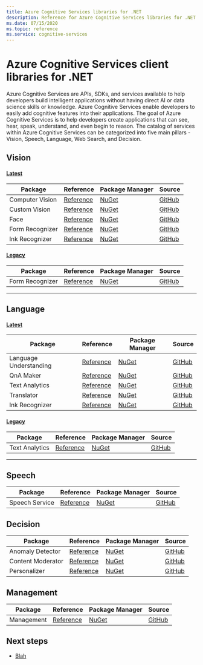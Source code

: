 ```yaml
---
title: Azure Cognitive Services libraries for .NET
description: Reference for Azure Cognitive Services libraries for .NET
ms.date: 07/15/2020
ms.topic: reference
ms.service: cognitive-services
---
```


# Azure Cognitive Services client libraries for .NET

Azure Cognitive Services are APIs, SDKs, and services available to help developers build intelligent applications without having direct AI or data science skills or knowledge. Azure Cognitive Services enable developers to easily add cognitive features into their applications. The goal of Azure Cognitive Services is to help developers create applications that can see, hear, speak, understand, and even begin to reason. The catalog of services within Azure Cognitive Services can be categorized into five main pillars - Vision, Speech, Language, Web Search, and Decision.

## Vision

#### [Latest](#tab/latest)

|Package  |Reference  |Package Manager  |Source  |
|---------|---------|---------|---------|
|Computer Vision | [Reference](https://docs.microsoft.com/en-us/dotnet/api/overview/azure/cognitiveservices/client/computervision?view=azure-dotnet) | [NuGet]()        | [GitHub]() |
|Custom Vision   | [Reference](https://docs.microsoft.com/en-us/dotnet/api/overview/azure/cognitiveservices/client/customvision?view=azure-dotnet) | [NuGet]()        | [GitHub]()        |
|Face            | [Reference]() | [NuGet]()        | [GitHub]()        |
|Form Recognizer | [Reference]() | [NuGet]()        | [GitHub]()       |
|Ink Recognizer  | [Reference]() | [NuGet]()        | [GitHub]()        |

#### [Legacy](#tab/legacy)

|Package  |Reference  |Package Manager  |Source  |
|---------|---------|---------|---------|
|Form Recognizer | [Reference]() | [NuGet]()        | [GitHub]()       |

---

## Language

#### [Latest](#tab/latest)

|Package  |Reference  |Package Manager  |Source  |
|---------|---------|---------|---------|
|Language Understanding | [Reference]() | [NuGet]()  | [GitHub]()        |
|QnA Maker              | [Reference]() | [NuGet]()  | [GitHub]()        |
|Text Analytics         | [Reference]() | [NuGet]()  | [GitHub]()        |
|Translator             | [Reference]() | [NuGet]()  | [GitHub]()        |
|Ink Recognizer         | [Reference]() | [NuGet]()  | [GitHub]()        |

#### [Legacy](#tab/legacy)

|Package  |Reference  |Package Manager  |Source  |
|---------|---------|---------|---------|
|Text Analytics | [Reference]() | [NuGet]()        | [GitHub]()       |

---

## Speech

|Package  |Reference  |Package Manager  |Source  |
|---------|---------|---------|---------|
|Speech Service   | [Reference]() | [NuGet]()        | [GitHub]()        |

## Decision

|Package  |Reference  |Package Manager  |Source  |
|---------|---------|---------|---------|
|Anomaly Detector  | [Reference]()        | [NuGet]()        | [GitHub]()        |
|Content Moderator | [Reference]()        | [NuGet]()        | [GitHub]()        |
|Personalizer      | [Reference]()        | [NuGet]()        | [GitHub]()        |

## Management

|Package  |Reference  |Package Manager  |Source  |
|---------|---------|---------|---------|
|Management   | [Reference]()        |  [NuGet]()        | [GitHub]() |

<!---
## Install the libraries

Once you are signed in with your Microsoft Account, you can access [My subscriptions](https://www.microsoft.com/cognitive-services/subscriptions "My subscriptions") to show the products you are using, the quota remaining, and the ability to add additional products to your subscription.

## Samples
--->
## Next steps

* [Blah]()
